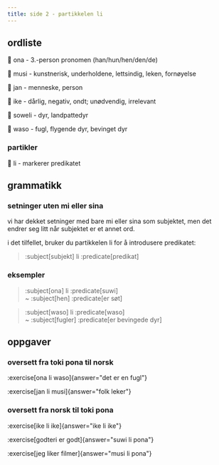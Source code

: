 ```yaml
---
title: side 2 - partikkelen li 
---
```


## ordliste

󱥆 ona - 3.-person pronomen (han/hun/hen/den/de)

󱤻 musi - kunstnerisk, underholdene, lettsindig, leken, fornøyelse

󱤑 jan - menneske, person

󱤍 ike - dårlig, negativ, ondt; unødvendig, irrelevant

󱥢 soweli - dyr, landpattedyr

󱥴 waso - fugl, flygende dyr, bevinget dyr

### partikler

󱤧 li - markerer predikatet

## grammatikk
### setninger uten mi eller sina

vi har dekket setninger med bare mi eller sina som subjektet, men det endrer seg litt når subjektet er et annet ord.

i det tilfellet, bruker du partikkelen li for å introdusere predikatet: 

 > :subject[subjekt] li :predicate[predikat]

 ### eksempler
> :subject[ona] li :predicate[suwi] \
> ~ :subject[hen] :predicate[er søt]

> :subject[waso] li :predicate[waso] \
> ~ :subject[fugler] :predicate[er bevingede dyr]

## oppgaver
### oversett fra toki pona til norsk
:exercise[ona li waso]{answer="det er en fugl"}

:exercise[jan li musi]{answer="folk leker"}

### oversett fra norsk til toki pona 
:exercise[ike li ike]{answer="ike li ike"}

:exercise[godteri er godt]{answer="suwi li pona"}

:exercise[jeg liker filmer]{answer="musi li pona"}
